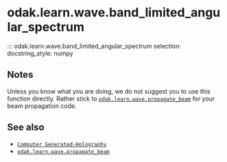 # odak.learn.wave.band_limited_angular_spectrum

::: odak.learn.wave.band_limited_angular_spectrum
    selection:
        docstring_style: numpy

## Notes

Unless you know what you are doing, we do not suggest you to use this function directly. 
Rather stick to [`odak.learn.wave.propagate_beam`](propagate_beam.md) for  your beam propagation code. 

## See also

* [`Computer Generated-Holography`](../../../cgh.md)
* [`odak.learn.wave.propagate_beam`](propagate_beam.md)
